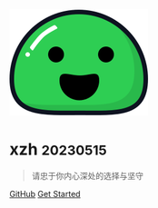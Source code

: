 ![logo](icon.svg)

# xzh <small>20230515</small>

> 请忠于你内心深处的选择与坚守

[GitHub](https://github.com/xuzhihao-net/xuzhihao-net.github.io)
[Get Started](README.md)
